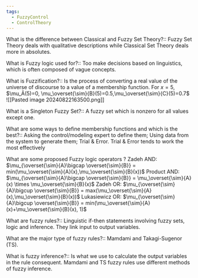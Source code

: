 ```yaml
---
tags:
  - FuzzyControl
  - ControlTheory
---
```

What is the difference between Classical and Fuzzy Set Theory?:: Fuzzy Set Theory deals with qualitative descriptions while Classical Set Theory deals more in absolutes.
<!--SR:!2024-11-13,55,310-->
What is Fuzzy logic used for?:: Too make decisions based on linguistics, which is often composed of vague concepts.
<!--SR:!2024-11-01,43,290-->
What is Fuzzification?:: Is the process of converting a real value of the universe of discourse to a value of a membership function. For $x=5$, $\mu_Ã(5)=0, \mu_\overset{\sim}{B}(5)=0.5,\mu_\overset{\sim}{C}(5)=0.7$ ![[Pasted image 20240822163500.png]]
<!--SR:!2024-10-26,37,290-->
What is a Singleton Fuzzy Set?:: A fuzzy set which is nonzero for all values except one.
<!--SR:!2024-10-03,14,296-->
What are some ways to define membership functions and which is the best?:: Asking the control/modeling expert to define them; Using data from the system to generate them; Trial & Error. Trial & Error tends to work the most effectively
<!--SR:!2024-10-20,24,276-->
What are some proposed Fuzzy logic operators
?
Zadeh AND:        $\mu_{\overset{\sim}{A}\bigcap \overset{\sim}{B}} = min(\mu_\overset{\sim}{A}(x),\mu_\overset{\sim}{B}(x))$
Product AND:     $\mu_{\overset{\sim}{A}\bigcap \overset{\sim}{B}} = \mu_\overset{\sim}{A}(x) \times \mu_\overset{\sim}{B}(x)$
Zadeh OR:          $\mu_{\overset{\sim}{A}\bigcup \overset{\sim}{B}} = max(\mu_\overset{\sim}{A}(x),\mu_\overset{\sim}{B}(x))$
Lukasiewicz OR: $\mu_{\overset{\sim}{A}\bigcup \overset{\sim}{B}} = min(\mu_\overset{\sim}{A}(x)+\mu_\overset{\sim}{B}(x), 1)$
<!--SR:!2024-08-27,1,236-->
What are fuzzy rules?:: Linguistic if-then statements involving fuzzy sets, logic and inference. They link input to output variables.
<!--SR:!2024-09-28,2,242-->
What are the major type of fuzzy rules?:: Mamdami and Takagi-Sugenor (TS).
<!--SR:!2024-10-09,13,282-->
What is fuzzy inference?:: Is what we use to calculate the output variables in the rule consequent. Mamdami and TS fuzzy rules use different methods of fuzzy inference.
<!--SR:!2024-09-27,1,222-->

